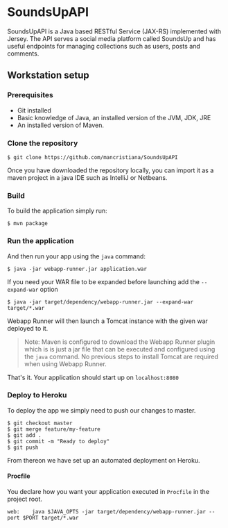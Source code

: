 # SoundsUpAPI
SoundsUpAPI is a Java based RESTful Service (JAX-RS) implemented with Jersey. 
The API serves a social media platform called SoundsUp and has useful endpoints for managing collections such as users, posts and comments.



## Workstation setup

### Prerequisites
* Git installed
* Basic knowledge of Java, an installed version of the JVM, JDK, JRE
* An installed version of Maven.

### Clone the repository

    $ git clone https://github.com/mancristiana/SoundsUpAPI
   
Once you have downloaded the repository locally, you can import it as a maven project in a java IDE such as IntelliJ or Netbeans.

### Build 
To build the application simply run:

    $ mvn package
    
### Run the application
And then run your app using the `java` command:
  
    $ java -jar webapp-runner.jar application.war
    
If you need your WAR file to be expanded before launching add the `--expand-war` option

    $ java -jar target/dependency/webapp-runner.jar --expand-war target/*.war
    
Webapp Runner will then launch a Tomcat instance with the given war deployed to it. 

>Note: 
Maven is configured to download the Webapp Runner plugin which is is just a jar file that can be executed and configured using the `java` command.
No previous steps to install Tomcat are required when using Webapp Runner. 


That's it. Your application should start up on `localhost:8080`

### Deploy to Heroku
To deploy the app we simply need to push our changes to master.     

    $ git checkout master
    $ git merge feature/my-feature
    $ git add . 
    $ git commit -m "Ready to deploy"
    $ git push

From thereon we have set up an automated deployment on Heroku.

#### Procfile

You declare how you want your application executed in `Procfile` in the project root. 

    web:    java $JAVA_OPTS -jar target/dependency/webapp-runner.jar --port $PORT target/*.war
